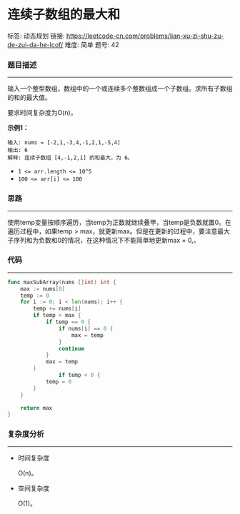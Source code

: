 # 连续子数组的最大和

标签: 动态规划
链接: https://leetcode-cn.com/problems/lian-xu-zi-shu-zu-de-zui-da-he-lcof/
难度: 简单
题号: 42

### 题目描述

---

输入一个整型数组，数组中的一个或连续多个整数组成一个子数组。求所有子数组的和的最大值。

要求时间复杂度为O(n)。

**示例1：**

```
输入: nums = [-2,1,-3,4,-1,2,1,-5,4]
输出: 6
解释: 连续子数组 [4,-1,2,1] 的和最大，为 6。
```

- `1 <= arr.length <= 10^5`
- `100 <= arr[i] <= 100`

### 思路

---

使用temp变量按顺序遍历，当temp为正数就继续叠甲，当temp是负数就置0。在遍历过程中，如果temp > max，就更新max。但是在更新的过程中，要注意最大子序列和为负数和0的情况，在这种情况下不能简单地更新max = 0,。

### 代码

---

```go
func maxSubArray(nums []int) int {
    max := nums[0]
    temp := 0
    for i := 0; i < len(nums); i++ {
        temp += nums[i]
        if temp > max {
            if temp == 0 {
                if nums[i] == 0 {
                    max = temp
                }
                continue
            }
            max = temp
        }
                if temp < 0 {
            temp = 0
        }
    }

    return max
}
```

### 复杂度分析

---

- 时间复杂度

    O(n)。

- 空间复杂度

    O(1)。